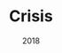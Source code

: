 ---
title: "Crisis"
local_redirect: false
redirect_url: 'https://github.com/tarnvirgrewal/Crisis'
text_color: '#ffffff'
professional: false
project_type: "app"
tile_cover_uri : "/assets/images/projects/crisis/crisis.png"
date: "2018"
---